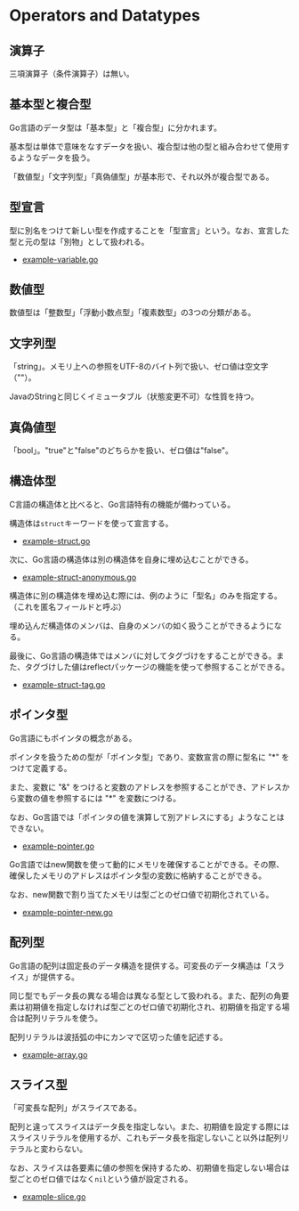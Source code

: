 # Operators and Datatypes

## 演算子

三項演算子（条件演算子）は無い。

## 基本型と複合型

Go言語のデータ型は「基本型」と「複合型」に分かれます。

基本型は単体で意味をなすデータを扱い、複合型は他の型と組み合わせて使用するようなデータを扱う。

「数値型」「文字列型」「真偽値型」が基本形で、それ以外が複合型である。

## 型宣言

型に別名をつけて新しい型を作成することを「型宣言」という。なお、宣言した型と元の型は「別物」として扱われる。

- [example-variable.go](./example-variable.go)

## 数値型

数値型は「整数型」「浮動小数点型」「複素数型」の3つの分類がある。

## 文字列型

「string」。メモリ上への参照をUTF-8のバイト列で扱い、ゼロ値は空文字（""）。

JavaのStringと同じくイミュータブル（状態変更不可）な性質を持つ。

## 真偽値型

「bool」。"true"と"false"のどちらかを扱い、ゼロ値は"false"。

## 構造体型

C言語の構造体と比べると、Go言語特有の機能が備わっている。

構造体は`struct`キーワードを使って宣言する。

- [example-struct.go](./example-struct.go)

次に、Go言語の構造体は別の構造体を自身に埋め込むことができる。

- [example-struct-anonymous.go](./example-struct-anonymous.go)

構造体に別の構造体を埋め込む際には、例のように「型名」のみを指定する。（これを匿名フィールドと呼ぶ）

埋め込んだ構造体のメンバは、自身のメンバの如く扱うことができるようになる。

最後に、Go言語の構造体ではメンバに対してタグづけをすることができる。また、タグづけした値はreflectパッケージの機能を使って参照することができる。

- [example-struct-tag.go](./example-struct-tag.go)

## ポインタ型

Go言語にもポインタの概念がある。

ポインタを扱うための型が「ポインタ型」であり、変数宣言の際に型名に "*" をつけて定義する。

また、変数に "&" をつけると変数のアドレスを参照することができ、アドレスから変数の値を参照するには "*" を変数につける。

なお、Go言語では「ポインタの値を演算して別アドレスにする」ようなことはできない。

- [example-pointer.go](./example-pointer.go)

Go言語ではnew関数を使って動的にメモリを確保することができる。その際、確保したメモリのアドレスはポインタ型の変数に格納することができる。

なお、new関数で割り当てたメモリは型ごとのゼロ値で初期化されている。

- [example-pointer-new.go](./example-pointer-new.go)

## 配列型

Go言語の配列は固定長のデータ構造を提供する。可変長のデータ構造は「スライス」が提供する。

同じ型でもデータ長の異なる場合は異なる型として扱われる。また、配列の角要素は初期値を指定しなければ型ごとのゼロ値で初期化され、初期値を指定する場合は配列リテラルを使う。

配列リテラルは波括弧の中にカンマで区切った値を記述する。

- [example-array.go](./example-array.go)

## スライス型

「可変長な配列」がスライスである。

配列と違ってスライスはデータ長を指定しない。また、初期値を設定する際にはスライスリテラルを使用するが、これもデータ長を指定しないこと以外は配列リテラルと変わらない。

なお、スライスは各要素に値の参照を保持するため、初期値を指定しない場合は型ごとのゼロ値ではなく`nil`という値が設定される。

- [example-slice.go](./example-slice.go)
